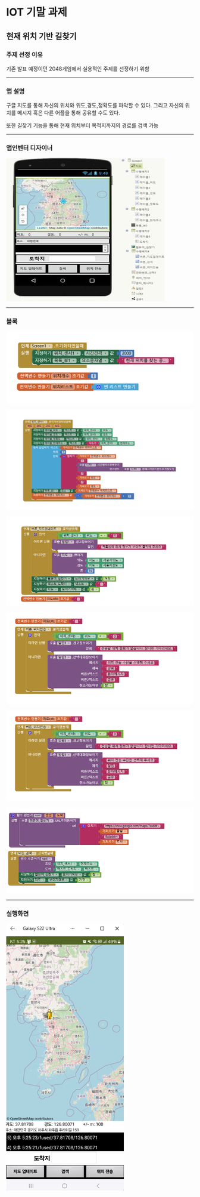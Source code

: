 # IOT 기말 과제
## 현재 위치 기반 길찾기
### 주제 선정 이유
기존 발표 예정이던 2048게임에서 실용적인 주제를 선정하기 위함

---
### 앱 설명
구글 지도를 통해 자신의 위치와 위도,경도,정확도를 파악할 수 있다. 그리고 자신의 위치를 메시지 혹은 다른 어플을 통해 공유할 수도 있다.

또한 길찾기 기능을 통해 현재 위치부터 목적지까지의 경로를 검색 가능

---
### 앱인벤터 디자이너

![디자이너](https://github.com/Lambet12/MyLocation/blob/main/%EB%94%94%EC%9E%90%EC%9D%B4%EB%84%88.jpg)

---
### 블록
![초기](https://github.com/Lambet12/MyLocation/blob/main/%EC%B4%88%EA%B8%B0%20%EC%86%8D%EC%84%B1%20%EB%B8%94%EB%A1%9D.png)

![위치센서](https://github.com/Lambet12/MyLocation/blob/main/%EC%9C%84%EC%B9%98%EC%84%BC%EC%84%9C%20%EB%B8%94%EB%A1%9D.png)

![지도업데이트](https://github.com/Lambet12/MyLocation/blob/main/%EB%B2%84%ED%8A%BC%20%EC%A7%80%EB%8F%84%EC%97%85%EB%8D%B0%EC%9D%B4%ED%8A%B8%20%EB%B8%94%EB%A1%9D.png)

![위치전송](https://github.com/Lambet12/MyLocation/blob/main/%EB%B2%84%ED%8A%BC%20%EC%9C%84%EC%B9%98%EC%A0%84%EC%86%A1%20%EB%B8%94%EB%A1%9D.png)

![위치전송알림](https://github.com/Lambet12/MyLocation/blob/main/%EB%B2%84%ED%8A%BC%20%EC%9C%84%EC%B9%98%EC%A0%84%EC%86%A1%20%EB%B8%94%EB%A1%9D.png)

![길찾기](https://github.com/Lambet12/MyLocation/blob/main/%EA%B8%B8%EC%B0%BE%EA%B8%B0%20%EB%B8%94%EB%A1%9D.png)

---
### 실행화면
![실행화면](https://github.com/Lambet12/MyLocation/blob/main/%EC%8B%A4%ED%96%89%ED%99%94%EB%A9%B4.png)
